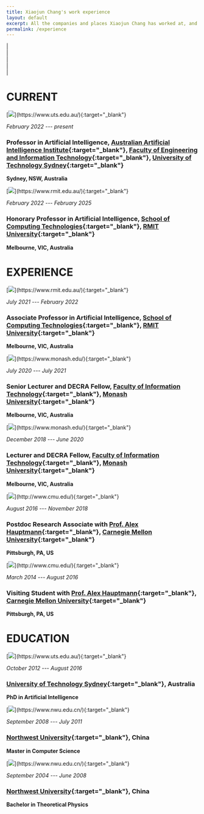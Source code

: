 ```yaml
---
title: Xiaojun Chang's work experience
layout: default
excerpt: All the companies and places Xiaojun Chang has worked at, and the jobs
permalink: /experience
---
```


| <a href="mailto:cxj273#gmail.com" target="_blank" style="text-align:center; display:block"><i class="fa fa-envelope ai-3x"></i></a> | <a href="{{ site.google_scholar_url }}" target="_blank" style="text-align:center; display:block"><i class="fa fa-google ai-3x"></i></a> | <a href="https://linkedin.com/in/{{ site.linkedin_username }}" target="_blank" style="text-align:center; display:block"><i class="fa fa-linkedin ai-3x"></i></a> | <a href="https://profiles.uts.edu.au/XiaoJun.Chang" target="_blank" style="text-align:center; display:block"><i class="fa fa-graduation-cap ai-3x"></i></a> |


# CURRENT

<div class="experience-box" markdown="1">
[<img class="experience-picture" src="{{site.url}}{{site.baseurl}}/images/experience/uts.jpg">](https://www.uts.edu.au/){:target="_blank"}

_February 2022 --- present_

### Professor in Artificial Intelligence, [Australian Artificial Intelligence Institute](https://www.uts.edu.au/research/australian-artificial-intelligence-institute){:target="_blank"}, [Faculty of Engineering and Information Technology](https://www.uts.edu.au/about/faculty-engineering-and-information-technology){:target="_blank"}, [University of Technology Sydney](https://www.uts.edu.au/){:target="_blank"}

**Sydney, NSW, Australia**
</div>


<div class="experience-box" markdown="1">
[<img class="experience-picture" src="{{site.url}}{{site.baseurl}}/images/experience/rmit.png">](https://www.rmit.edu.au/){:target="_blank"}

_February 2022 --- February 2025_

### Honorary Professor in Artificial Intelligence, [School of Computing Technologies](https://www.rmit.edu.au/about/schools-colleges/computing-technologies){:target="_blank"}, [RMIT University](https://www.rmit.edu.au/){:target="_blank"}
**Melbourne, VIC, Australia**
</div>



# EXPERIENCE

<div class="experience-box" markdown="1">
[<img class="experience-picture" src="{{site.url}}{{site.baseurl}}/images/experience/rmit.png">](https://www.rmit.edu.au/){:target="_blank"}

_July 2021 --- February 2022_

### Associate Professor in Artificial Intelligence, [School of Computing Technologies](https://www.rmit.edu.au/about/schools-colleges/computing-technologies){:target="_blank"}, [RMIT University](https://www.rmit.edu.au/){:target="_blank"}
**Melbourne, VIC, Australia**
</div>

<div class="experience-box" markdown="1">
[<img class="experience-picture" src="{{site.url}}{{site.baseurl}}/images/experience/monash.jpg">](https://www.monash.edu/){:target="_blank"}

_July 2020 --- July 2021_

### Senior Lecturer and DECRA Fellow, [Faculty of Information Technology](https://www.monash.edu/it){:target="_blank"}, [Monash University](https://www.monash.edu/){:target="_blank"}
**Melbourne, VIC, Australia**
</div>

<div class="experience-box" markdown="1">
[<img class="experience-picture" src="{{site.url}}{{site.baseurl}}/images/experience/monash.jpg">](https://www.monash.edu/){:target="_blank"}

_December 2018 --- June 2020_

### Lecturer and DECRA Fellow, [Faculty of Information Technology](https://www.monash.edu/it){:target="_blank"}, [Monash University](https://www.monash.edu/){:target="_blank"}
**Melbourne, VIC, Australia**
</div>

<div class="experience-box" markdown="1">
[<img class="experience-picture" src="{{site.url}}{{site.baseurl}}/images/experience/cmu.jpg">](http://www.cmu.edu/){:target="_blank"}

_August 2016 --- November 2018_

### Postdoc Research Associate with [Prof. Alex Hauptmann](http://www.cs.cmu.edu/~alex/){:target="_blank"}, [Carnegie Mellon University](http://www.cmu.edu/){:target="_blank"}
**Pittsburgh, PA, US**

</div>

<div class="experience-box" markdown="1">
[<img class="experience-picture" src="{{site.url}}{{site.baseurl}}/images/experience/cmu.jpg">](http://www.cmu.edu/){:target="_blank"}

_March 2014 --- August 2016_

### Visiting Student with [Prof. Alex Hauptmann](http://www.cs.cmu.edu/~alex/){:target="_blank"}, [Carnegie Mellon University](http://www.cmu.edu/){:target="_blank"}
**Pittsburgh, PA, US**

</div>

# EDUCATION

<div class="experience-box" markdown="1">
[<img class="experience-picture" src="{{site.url}}{{site.baseurl}}/images/experience/uts.jpg">](https://www.uts.edu.au/){:target="_blank"}

_October 2012 --- August 2016_

### [University of Technology Sydney](https://www.uts.edu.au/){:target="_blank"}, Australia

**PhD in Artificial Intelligence**
</div>

<div class="experience-box" markdown="1">
[<img class="experience-picture" src="{{site.url}}{{site.baseurl}}/images/experience/nwu.jpg">](https://www.nwu.edu.cn/){:target="_blank"}

_September 2008 --- July 2011_

### [Northwest University](https://www.nwu.edu.cn/){:target="_blank"}, China

**Master in Computer Science**
</div>

<div class="experience-box" markdown="1">
[<img class="experience-picture" src="{{site.url}}{{site.baseurl}}/images/experience/nwu.jpg">](https://www.nwu.edu.cn/){:target="_blank"}

_September 2004 --- June 2008_

### [Northwest University](htts://www.nwu.edu.cn/){:target="_blank"}, China

**Bachelor in Theoretical Physics**
</div>

<br />


